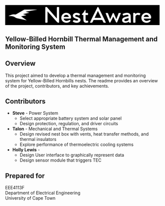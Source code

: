 <img src="logoWhite.svg" alt="Logo" style="width: 500px; filter: invert(1);" />

## Yellow-Billed Hornbill Thermal Management and Monitoring System

## Overview
This project aimed to develop a thermal management and monitoring system for Yellow-Billed Hornbills nests. The readme provides an overview of the project, contributors, and key achievements.

## Contributors
- **Steve** - Power System
  - Select appropriate battery system and solar panel
  - Design protection, regulation, and driver circuits
- **Talon** - Mechanical and Thermal Systems
  - Design revised nest box with vents, heat transfer methods, and thermal insulators
  - Explore performance of thermoelectric cooling systems
- **Holly Lewis** - 
  - Design User interface to graphically represent data
  - Design sensor module that triggers TEC

## Prepared for
EEE4113F  
Department of Electrical Engineering  
University of Cape Town  


